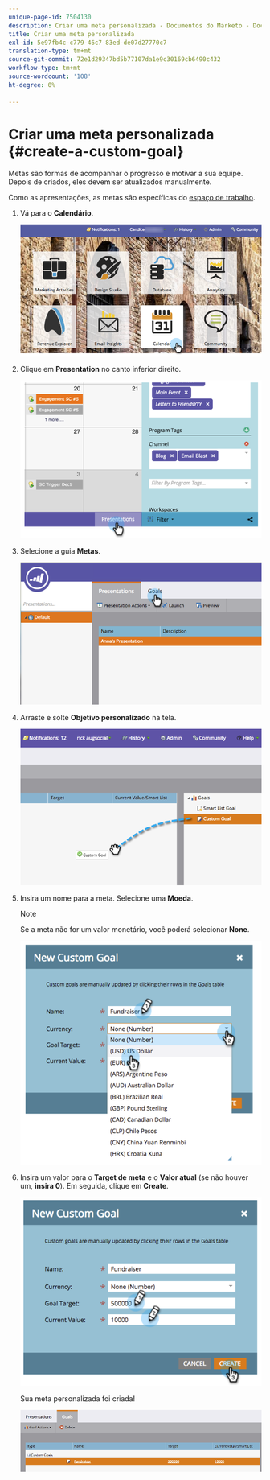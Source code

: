 ```yaml
---
unique-page-id: 7504130
description: Criar uma meta personalizada - Documentos do Marketo - Documentação do produto
title: Criar uma meta personalizada
exl-id: 5e97fb4c-c779-46c7-83ed-de07d27770c7
translation-type: tm+mt
source-git-commit: 72e1d29347bd5b77107da1e9c30169cb6490c432
workflow-type: tm+mt
source-wordcount: '108'
ht-degree: 0%

---
```


# Criar uma meta personalizada {#create-a-custom-goal}

Metas são formas de acompanhar o progresso e motivar a sua equipe. Depois de criados, eles devem ser atualizados manualmente.

Como as apresentações, as metas são específicas do [espaço de trabalho](/help/marketo/product-docs/administration/workspaces-and-person-partitions/understanding-workspaces-and-person-partitions.md).

1. Vá para o **Calendário**.

   ![](assets/2017-05-10-15-30-47-2.png)

1. Clique em **Presentation** no canto inferior direito.

   ![](assets/image2015-3-24-12-3a2-3a55.png)

1. Selecione a guia **Metas**.

   ![](assets/image2015-3-26-12-3a24-3a49.png)

1. Arraste e solte **Objetivo personalizado** na tela.

   ![](assets/image2015-3-24-12-3a32-3a45.png)

1. Insira um nome para a meta. Selecione uma **Moeda**.

   >[!NOTE]
   >
   >Se a meta não for um valor monetário, você poderá selecionar **None**.

   ![](assets/image2015-3-24-12-3a36-3a0.png)

1. Insira um valor para o **Target de meta** e o **Valor atual** (se não houver um, **insira 0**). Em seguida, clique em **Create**.

   ![](assets/image2015-3-24-12-3a39-3a28.png)

   Sua meta personalizada foi criada!

   ![](assets/image2015-3-24-12-3a41-3a43.png)
